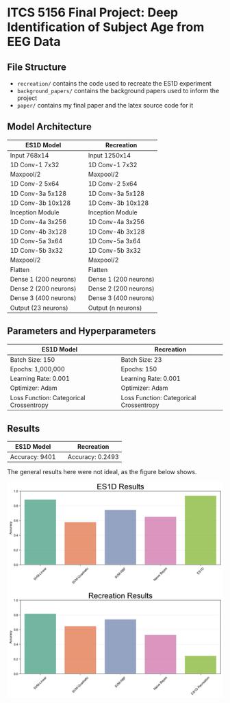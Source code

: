 # ITCS 5156 Final Project: Deep Identification of Subject Age from EEG Data

## File Structure

- `recreation/` contains the code used to recreate the ES1D experiment
- `background_papers/` contains the background papers used to inform the project
- `paper/` contains my final paper and the latex source code for it

## Model Architecture

| ES1D Model | | Recreation|
| --- | --- | --- |
| Input 768x14 | | Input 1250x14 |
| 1D Conv-1 7x32 | | 1D Conv-1 7x32 |
| Maxpool/2 | | Maxpool/2 |
| 1D Conv-2 5x64 | | 1D Conv-2 5x64 |
| 1D Conv-3a 5x128 | | 1D Conv-3a 5x128 |
| 1D Conv-3b 10x128 | | 1D Conv-3b 10x128 |
| Inception Module | | Inception Module |
| 1D Conv-4a 3x256 | | 1D Conv-4a 3x256 |
| 1D Conv-4b 3x128 | | 1D Conv-4b 3x128 |
| 1D Conv-5a 3x64 | | 1D Conv-5a 3x64 |
| 1D Conv-5b 3x32 | | 1D Conv-5b 3x32 |
| Maxpool/2 | | Maxpool/2 |
| Flatten | | Flatten |
| Dense 1 (200 neurons) | | Dense 1 (200 neurons) |
| Dense 2 (200 neurons) | | Dense 2 (200 neurons) |
| Dense 3 (400 neurons) | | Dense 3 (400 neurons) |
| Output (23 neurons) | | Output (n neurons) |

## Parameters and Hyperparameters

| ES1D Model | | Recreation|
| --- | --- | --- |
| Batch Size: 150 | | Batch Size: 23 |
| Epochs: 1,000,000 | | Epochs: 150 |
| Learning Rate: 0.001 | | Learning Rate: 0.001 |
| Optimizer: Adam | | Optimizer: Adam |
| Loss Function: Categorical Crossentropy | | Loss Function: Categorical Crossentropy |

## Results

| ES1D Model | | Recreation|
| --- | --- | --- |
| Accuracy: 9401 | | Accuracy: 0.2493 |

The general results here were not ideal, as the figure below shows.

![Figure 1. Results](recreation/results.png)

